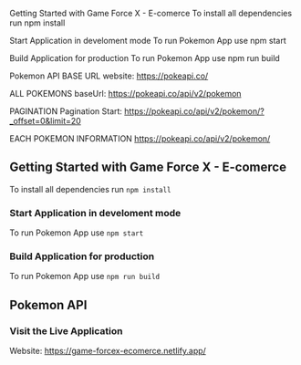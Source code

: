 Getting Started with Game Force X - E-comerce
To install all dependencies run npm install

Start Application in develoment mode
To run Pokemon App use npm start

Build Application for production
To run Pokemon App use npm run build

Pokemon API
BASE URL
website: https://pokeapi.co/

ALL POKEMONS
baseUrl: https://pokeapi.co/api/v2/pokemon

PAGINATION
Pagination Start: https://pokeapi.co/api/v2/pokemon/?_offset=0&limit=20

EACH POKEMON INFORMATION
https://pokeapi.co/api/v2/pokemon/


## Getting Started with Game Force X - E-comerce

To install all dependencies run `npm install`

### Start Application in develoment mode

To run Pokemon App use `npm start`

### Build Application for production

To run Pokemon App use `npm run build`


## Pokemon API

### Visit the Live Application
Website: https://game-forcex-ecomerce.netlify.app/